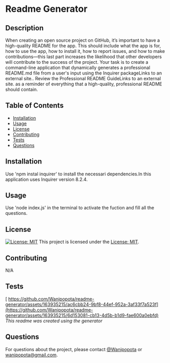 # Readme Generator
  
  ## Description
  When creating an open source project on GitHub, it’s important to have a high-quality README for the app. This should include what the app is for, how to use the app, how to install it, how to report issues, and how to make contributions—this last part increases the likelihood that other developers will contribute to the success of the project.
  Your task is to create a command-line application that dynamically generates a professional README.md file from a user's input using the Inquirer packageLinks to an external site.. Review the Professional README GuideLinks to an external site. as a reminder of everything that a high-quality, professional README should contain.
  
  ## Table of Contents
  - [Installation](#installation)
  - [Usage](#usage)
  - [License](#license)
  - [Contributing](#contributing)
  - [Tests](#tests)
  - [Questions](#questions)
  
  ## Installation
  Use 'npm instal inquirer' to install the necessari  dependencies.In this application uses Inquirer version 8.2.4.
  
  ## Usage
  Use 'node index.js' in the terminal to activate the fuction and fill all the questions.
  
  ## License
  [![License: MIT](https://img.shields.io/badge/License-MIT-yellow.svg)](https://opensource.org/licenses/MIT)
  This project is licensed under the [License: MIT](https://opensource.org/licenses/MIT).
  
  ## Contributing
  N/A
  
  ## Tests
[  https://github.com/Wanipopota/readme-generator/assets/163935215/ac6cbb24-9bf8-44ef-952a-3af33f7a523f](https://github.com/Wanipopota/readme-generator/assets/163935215/6d153081-cb13-4d5b-b1d9-fae600a0ebfd)
  *This readme was created using the generator*
  
  ## Questions
  For questions about the project, please contact [@Wanipopota](https://github.com/Wanipopota) or wanipopota@gmail.com.
  
